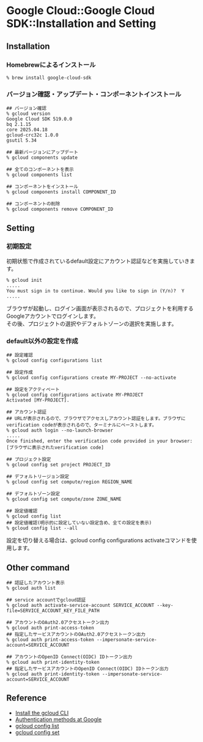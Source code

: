 # Google Cloud::Google Cloud SDK::Installation and Setting

## Installation

### Homebrewによるインストール

```
% brew install google-cloud-sdk
```

### バージョン確認・アップデート・コンポーネントインストール

```
## バージョン確認
% gcloud version
Google Cloud SDK 519.0.0
bq 2.1.15
core 2025.04.18
gcloud-crc32c 1.0.0
gsutil 5.34

## 最新バージョンにアップデート
% gcloud components update

## 全てのコンポーネントを表示
% gcloud components list

## コンポーネントをインストール
% gcloud components install COMPONENT_ID

## コンポーネントの削除
% gcloud components remove COMPONENT_ID
```

## Setting

### 初期設定

初期状態で作成されているdefault設定にアカウント認証などを実施していきます。  

```
% gcloud init
.....
You must sign in to continue. Would you like to sign in (Y/n)?  Y
.....
```

ブラウザが起動し、ログイン画面が表示されるので、プロジェクトを利用するGoogleアカウントでログインします。  
その後、プロジェクトの選択やデフォルトゾーンの選択を実施します。  

### default以外の設定を作成

```
## 設定確認
% gcloud config configurations list

## 設定作成
% gcloud config configurations create MY-PROJECT --no-activate

## 設定をアクティベート
% gcloud config configurations activate MY-PROJECT
Activated [MY-PROJECT].

## アカウント認証
## URLが表示されるので、ブラウザでアクセスしアカウント認証をします。ブラウザにverification codeが表示されるので、ターミナルにペーストします。
% gcloud auth login --no-launch-browser
.....
Once finished, enter the verification code provided in your browser: [ブラウザに表示されたverification code]

## プロジェクト設定
% gcloud config set project PROJECT_ID

## デフォルトリージョン設定
% gcloud config set compute/region REGION_NAME

## デフォルトゾーン設定
% gcloud config set compute/zone ZONE_NAME

## 設定値確認
% gcloud config list
## 設定値確認(明示的に設定していない設定含め、全ての設定を表示)
% gcloud config list --all
```

設定を切り替える場合は、gcloud config configurations activateコマンドを使用します。  

## Other command

```
## 認証したアカウント表示
% gcloud auth list

## service accountでgcloud認証
% gcloud auth activate-service-account SERVICE_ACCOUNT --key-file=SERVICE_ACCOUNT_KEY_FILE_PATH

## アカウントのOAuth2.0アクセストークン出力
% gcloud auth print-access-token
## 指定したサービスアカウントのOAuth2.0アクセストークン出力
% gcloud auth print-access-token --impersonate-service-account=SERVICE_ACCOUNT

## アカウントのOpenID Connect(OIDC) IDトークン出力
% gcloud auth print-identity-token
## 指定したサービスアカウントのOpenID Connect(OIDC) IDトークン出力
% gcloud auth print-identity-token --impersonate-service-account=SERVICE_ACCOUNT
```

## Reference

- [Install the gcloud CLI](https://cloud.google.com/sdk/docs/install#installation_instructions)
- [Authentication methods at Google](https://cloud.google.com/docs/authentication)
- [gcloud config list](https://cloud.google.com/sdk/gcloud/reference/config/list)
- [gcloud config set](https://cloud.google.com/sdk/gcloud/reference/config/set)

